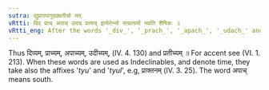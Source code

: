 ```yaml
---
sutra: द्युप्रागपागुदक्प्रतीचो यत्
vRtti: दिव् प्राच् अपाच् उदच् प्रत्यच् इत्येतेभ्यो यत्प्रत्ययो भवति शैषिकः ॥
vRtti_eng: After the words '_div_', '_prach_', '_apach_', '_udach_' and '_pratyach_', the affix यत् is added in the remaining senses.
---
```

Thus दिव्यम्, प्राच्यम्, अपाच्यम्, उदीच्यम्, (IV. 4. 130) and प्रतीच्यम् ॥ For accent see (VI. 1. 213). When these words are used as Indeclinables, and denote time, they take also the affixes '_tyu_' and '_tyul_', e.g, प्राक्तनम् (IV. 3. 25). The word अपाच् means south.

